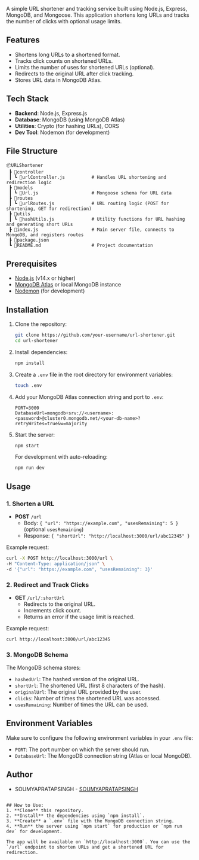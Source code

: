 
A simple URL shortener and tracking service built using Node.js, Express, MongoDB, and Mongoose. This application shortens long URLs and tracks the number of clicks with optional usage limits.

## Features
- Shortens long URLs to a shortened format.
- Tracks click counts on shortened URLs.
- Limits the number of uses for shortened URLs (optional).
- Redirects to the original URL after click tracking.
- Stores URL data in MongoDB Atlas.

## Tech Stack
- **Backend**: Node.js, Express.js
- **Database**: MongoDB (using MongoDB Atlas)
- **Utilities**: Crypto (for hashing URLs), CORS
- **Dev Tool**: Nodemon (for development)

## File Structure
```
📦URLShortener
 ┣ 📂controller
 ┃ ┗ 📜urlController.js          # Handles URL shortening and redirection logic
 ┣ 📂models
 ┃ ┗ 📜Url.js                    # Mongoose schema for URL data
 ┣ 📂routes
 ┃ ┗ 📜urlRoutes.js              # URL routing logic (POST for shortening, GET for redirection)
 ┣ 📂utils
 ┃ ┗ 📜hashUtils.js              # Utility functions for URL hashing and generating short URLs
 ┣ 📜index.js                    # Main server file, connects to MongoDB, and registers routes
 ┣ 📜package.json
 ┗ 📜README.md                   # Project documentation
```

## Prerequisites
- [Node.js](https://nodejs.org/en/) (v14.x or higher)
- [MongoDB Atlas](https://www.mongodb.com/cloud/atlas) or local MongoDB instance
- [Nodemon](https://nodemon.io/) (for development)

## Installation

1. Clone the repository:
   ```bash
   git clone https://github.com/your-username/url-shortener.git
   cd url-shortener
   ```

2. Install dependencies:
   ```bash
   npm install
   ```

3. Create a `.env` file in the root directory for environment variables:
   ```bash
   touch .env
   ```

4. Add your MongoDB Atlas connection string and port to `.env`:
   ```
   PORT=3000
   DatabaseUrl=mongodb+srv://<username>:<password>@cluster0.mongodb.net/<your-db-name>?retryWrites=true&w=majority
   ```

5. Start the server:
   ```bash
   npm start
   ```

   For development with auto-reloading:
   ```bash
   npm run dev
   ```

## Usage

### 1. Shorten a URL
- **POST** `/url`
  - Body: `{ "url": "https://example.com", "usesRemaining": 5 }` (optional `usesRemaining`)
  - Response: `{ "shortUrl": "http://localhost:3000/url/abc12345" }`

Example request:
```bash
curl -X POST http://localhost:3000/url \
-H "Content-Type: application/json" \
-d '{"url": "https://example.com", "usesRemaining": 3}'
```

### 2. Redirect and Track Clicks
- **GET** `/url/:shortUrl`
  - Redirects to the original URL.
  - Increments click count.
  - Returns an error if the usage limit is reached.

Example request:
```bash
curl http://localhost:3000/url/abc12345
```

### 3. MongoDB Schema
The MongoDB schema stores:
- `hashedUrl`: The hashed version of the original URL.
- `shortUrl`: The shortened URL (first 8 characters of the hash).
- `originalUrl`: The original URL provided by the user.
- `clicks`: Number of times the shortened URL was accessed.
- `usesRemaining`: Number of times the URL can be used.

## Environment Variables
Make sure to configure the following environment variables in your `.env` file:
- `PORT`: The port number on which the server should run.
- `DatabaseUrl`: The MongoDB connection string (Atlas or local MongoDB).

## Author
- SOUMYAPRATAPSINGH - [SOUMYAPRATAPSINGH](https://github.com/SOUMYAPRATAPSINGH)
```

## How to Use:
1. **Clone** this repository.
2. **Install** the dependencies using `npm install`.
3. **Create** a `.env` file with the MongoDB connection string.
4. **Run** the server using `npm start` for production or `npm run dev` for development.

The app will be available on `http://localhost:3000`. You can use the `/url` endpoint to shorten URLs and get a shortened URL for redirection.

